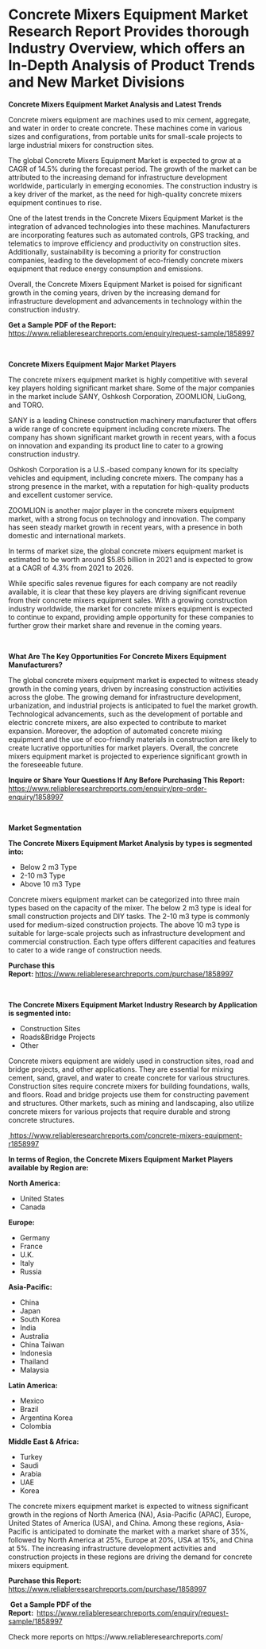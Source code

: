 <p><h1>Concrete Mixers Equipment Market Research Report Provides thorough Industry Overview, which offers an In-Depth Analysis of Product Trends and New Market Divisions</h1></p><p><strong>Concrete Mixers Equipment Market Analysis and Latest Trends</strong></p>
<p><p>Concrete mixers equipment are machines used to mix cement, aggregate, and water in order to create concrete. These machines come in various sizes and configurations, from portable units for small-scale projects to large industrial mixers for construction sites.</p><p>The global Concrete Mixers Equipment Market is expected to grow at a CAGR of 14.5% during the forecast period. The growth of the market can be attributed to the increasing demand for infrastructure development worldwide, particularly in emerging economies. The construction industry is a key driver of the market, as the need for high-quality concrete mixers equipment continues to rise.</p><p>One of the latest trends in the Concrete Mixers Equipment Market is the integration of advanced technologies into these machines. Manufacturers are incorporating features such as automated controls, GPS tracking, and telematics to improve efficiency and productivity on construction sites. Additionally, sustainability is becoming a priority for construction companies, leading to the development of eco-friendly concrete mixers equipment that reduce energy consumption and emissions.</p><p>Overall, the Concrete Mixers Equipment Market is poised for significant growth in the coming years, driven by the increasing demand for infrastructure development and advancements in technology within the construction industry.</p></p>
<p><strong>Get a Sample PDF of the Report:&nbsp;</strong> <a href="https://www.reliableresearchreports.com/enquiry/request-sample/1858997">https://www.reliableresearchreports.com/enquiry/request-sample/1858997</a></p>
<p>&nbsp;</p>
<p><strong>Concrete Mixers Equipment Major Market Players</strong></p>
<p><p>The concrete mixers equipment market is highly competitive with several key players holding significant market share. Some of the major companies in the market include SANY, Oshkosh Corporation, ZOOMLION, LiuGong, and TORO.</p><p>SANY is a leading Chinese construction machinery manufacturer that offers a wide range of concrete equipment including concrete mixers. The company has shown significant market growth in recent years, with a focus on innovation and expanding its product line to cater to a growing construction industry.</p><p>Oshkosh Corporation is a U.S.-based company known for its specialty vehicles and equipment, including concrete mixers. The company has a strong presence in the market, with a reputation for high-quality products and excellent customer service.</p><p>ZOOMLION is another major player in the concrete mixers equipment market, with a strong focus on technology and innovation. The company has seen steady market growth in recent years, with a presence in both domestic and international markets.</p><p>In terms of market size, the global concrete mixers equipment market is estimated to be worth around $5.85 billion in 2021 and is expected to grow at a CAGR of 4.3% from 2021 to 2026.</p><p>While specific sales revenue figures for each company are not readily available, it is clear that these key players are driving significant revenue from their concrete mixers equipment sales. With a growing construction industry worldwide, the market for concrete mixers equipment is expected to continue to expand, providing ample opportunity for these companies to further grow their market share and revenue in the coming years.</p></p>
<p>&nbsp;</p>
<p><strong>What Are The Key Opportunities For Concrete Mixers Equipment Manufacturers?</strong></p>
<p><p>The global concrete mixers equipment market is expected to witness steady growth in the coming years, driven by increasing construction activities across the globe. The growing demand for infrastructure development, urbanization, and industrial projects is anticipated to fuel the market growth. Technological advancements, such as the development of portable and electric concrete mixers, are also expected to contribute to market expansion. Moreover, the adoption of automated concrete mixing equipment and the use of eco-friendly materials in construction are likely to create lucrative opportunities for market players. Overall, the concrete mixers equipment market is projected to experience significant growth in the foreseeable future.</p></p>
<p><strong>Inquire or Share Your Questions If Any Before Purchasing This Report:</strong> <a href="https://www.reliableresearchreports.com/enquiry/pre-order-enquiry/1858997">https://www.reliableresearchreports.com/enquiry/pre-order-enquiry/1858997</a></p>
<p>&nbsp;</p>
<p><strong>Market Segmentation</strong></p>
<p><strong>The Concrete Mixers Equipment Market Analysis by types is segmented into:</strong></p>
<p><ul><li>Below 2 m3 Type</li><li>2-10 m3 Type</li><li>Above 10 m3 Type</li></ul></p>
<p><p>Concrete mixers equipment market can be categorized into three main types based on the capacity of the mixer. The below 2 m3 type is ideal for small construction projects and DIY tasks. The 2-10 m3 type is commonly used for medium-sized construction projects. The above 10 m3 type is suitable for large-scale projects such as infrastructure development and commercial construction. Each type offers different capacities and features to cater to a wide range of construction needs.</p></p>
<p><strong>Purchase this Report:&nbsp;</strong><a href="https://www.reliableresearchreports.com/purchase/1858997">https://www.reliableresearchreports.com/purchase/1858997</a></p>
<p>&nbsp;</p>
<p><strong>The Concrete Mixers Equipment Market Industry Research by Application is segmented into:</strong></p>
<p><ul><li>Construction Sites</li><li>Roads&Bridge Projects</li><li>Other</li></ul></p>
<p><p>Concrete mixers equipment are widely used in construction sites, road and bridge projects, and other applications. They are essential for mixing cement, sand, gravel, and water to create concrete for various structures. Construction sites require concrete mixers for building foundations, walls, and floors. Road and bridge projects use them for constructing pavement and structures. Other markets, such as mining and landscaping, also utilize concrete mixers for various projects that require durable and strong concrete structures.</p></p>
<p><a href="https://www.reliableresearchreports.com/concrete-mixers-equipment-r1858997">&nbsp;https://www.reliableresearchreports.com/concrete-mixers-equipment-r1858997</a></p>
<p><strong>In terms of Region, the Concrete Mixers Equipment Market Players available by Region are:</strong></p>
<p>
    <p> <strong> North America: </strong>
        <ul>
            <li>United States</li>
            <li>Canada</li>
        </ul>
        </p> 
    <p> <strong> Europe: </strong>
        <ul>
            <li>Germany</li>
            <li>France</li>
            <li>U.K.</li>
            <li>Italy</li>
            <li>Russia</li>
        </ul>
        </p> 
    <p> <strong> Asia-Pacific: </strong>
        <ul>
            <li>China</li>
            <li>Japan</li>
            <li>South Korea</li>
            <li>India</li>
            <li>Australia</li>
            <li>China Taiwan</li>
            <li>Indonesia</li>
            <li>Thailand</li>
            <li>Malaysia</li>
        </ul>
        </p> 
    <p> <strong> Latin America: </strong>
        <ul>
            <li>Mexico</li>
            <li>Brazil</li>
            <li>Argentina Korea</li>
            <li>Colombia</li>
        </ul>
        </p> 
    <p> <strong> Middle East & Africa: </strong>
        <ul>
            <li>Turkey</li>
            <li>Saudi</li>
            <li>Arabia</li>
            <li>UAE</li>
            <li>Korea</li>
        </ul>
    </p>
    </p>
<p><p>The concrete mixers equipment market is expected to witness significant growth in the regions of North America (NA), Asia-Pacific (APAC), Europe, United States of America (USA), and China. Among these regions, Asia-Pacific is anticipated to dominate the market with a market share of 35%, followed by North America at 25%, Europe at 20%, USA at 15%, and China at 5%. The increasing infrastructure development activities and construction projects in these regions are driving the demand for concrete mixers equipment.</p></p>
<p><strong>Purchase this Report: </strong><a href="https://www.reliableresearchreports.com/purchase/1858997">https://www.reliableresearchreports.com/purchase/1858997</a></p>
<p>&nbsp;<strong>Get a Sample PDF of the Report:&nbsp;&nbsp;</strong><a href="https://www.reliableresearchreports.com/enquiry/request-sample/1858997">https://www.reliableresearchreports.com/enquiry/request-sample/1858997</a></p>
<p><strong></strong></p>
<p>Check more reports on https://www.reliableresearchreports.com/</p>